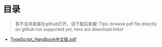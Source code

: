 # 目录
> 暂不支持直接在github打开，请下载后查看!
> Tips: browse pdf file directly on github not supported yet, here are download links!
- [TypeScript_Handbook中文版.pdf](https://raw.githubusercontent.com/johnnynode/ebooks-typescript/master/TypeScript_Handbook中文版.pdf)

